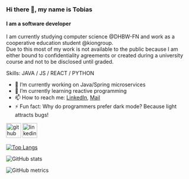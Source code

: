 ### Hi there 👋, my name is Tobias
#### I am a software developer
I am currently studying computer science @DHBW-FN and work as a cooperative education student @kiongroup.  
Due to this most of my work is not available to the public because I am either bound to confidentiality agreements or created during a university course and not to be disclosed until graded.

Skills: JAVA / JS / REACT / PYTHON

- 🔭 I’m currently working on Java/Spring microservices 
- 🌱 I’m currently learning reactive programming 
- 📫 How to reach me: [LinkedIn](https://www.linkedin.com/in/tgoetz), [Mail](mailto:mail@tobiasgoetz.com) 
- ⚡ Fun fact: Why do programmers prefer dark mode? Because light attracts bugs! 


[<img src='https://cdn.jsdelivr.net/npm/simple-icons@3.0.1/icons/github.svg' alt='github' height='40'>](https://github.com/TobiasGoetz)  [<img src='https://cdn.jsdelivr.net/npm/simple-icons@3.0.1/icons/linkedin.svg' alt='linkedin' height='40'>](https://www.linkedin.com/in/tgoetz/)  

[![Top Langs](https://github-readme-stats.vercel.app/api/top-langs/?username=TobiasGoetz)](https://github.com/anuraghazra/github-readme-stats)

![GitHub stats](https://github-readme-stats.vercel.app/api?username=TobiasGoetz&show_icons=true&count_private=true)  

![GitHub metrics](https://metrics.lecoq.io/TobiasGoetz)  


